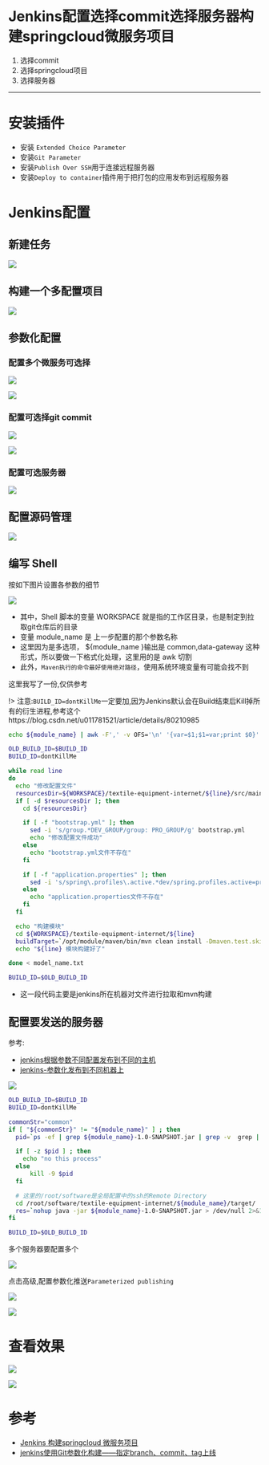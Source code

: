 # Jenkins配置选择commit选择服务器构建springcloud微服务项目

1. 选择commit
2. 选择springcloud项目
3. 选择服务器

---

# 安装插件

+ 安装 `Extended Choice Parameter`
+ 安装`Git Parameter`
+ 安装`Publish Over SSH`用于连接远程服务器
+ 安装`Deploy to container`插件用于把打包的应用发布到远程服务器

# Jenkins配置

## 新建任务

![](../images/2021/09/20210915101936.png)

## 构建一个多配置项目

![](../images/2021/09/20210915140029.png)

## 参数化配置

### 配置多个微服务可选择
![](../images/2021/09/20210915140145.png)

![](../images/2021/09/20210915140245.png)

### 配置可选择git commit
![](../images/2021/09/20210915140502.png)

![](../images/2021/09/20210915140521.png)

### 配置可选服务器

![](../images/2021/10/20211026112827.png)

## 配置源码管理

![](../images/2021/09/20210915142859.png)

## 编写 Shell

按如下图片设置各参数的细节

![](../images/2021/09/20210915141939.png)

+ 其中，Shell 脚本的变量 WORKSPACE 就是指的工作区目录，也是制定到拉取git仓库后的目录
+ 变量 module_name 是 上一步配置的那个参数名称
+ 这里因为是多选项， ${module_name }输出是 common,data-gateway 这种形式，所以要做一下格式化处理，这里用的是 awk 切割
+ 此外，`Maven执行的命令最好使用绝对路径`，使用系统环境变量有可能会找不到

这里我写了一份,仅供参考

!> 注意:`BUILD_ID=dontKillMe`一定要加,因为Jenkins默认会在Build结束后Kill掉所有的衍生进程,参考这个https://blog.csdn.net/u011781521/article/details/80210985

```bash
echo ${module_name} | awk -F',' -v OFS='\n' '{var=$1;$1=var;print $0}' > model_name.txt

OLD_BUILD_ID=$BUILD_ID
BUILD_ID=dontKillMe

while read line
do
  echo "修改配置文件"
  resourcesDir=${WORKSPACE}/textile-equipment-internet/${line}/src/main/resources/
  if [ -d $resourcesDir ]; then
    cd ${resourcesDir}

    if [ -f "bootstrap.yml" ]; then
      sed -i 's/group.*DEV_GROUP/group: PRO_GROUP/g' bootstrap.yml
      echo "修改配置文件成功"
    else
      echo "bootstrap.yml文件不存在"
    fi

    if [ -f "application.properties" ]; then
      sed -i 's/spring\.profiles\.active.*dev/spring.profiles.active=pro/g' application.properties
    else
      echo "application.properties文件不存在"
    fi
  fi

  echo "构建模块"
  cd ${WORKSPACE}/textile-equipment-internet/${line}
  buildTarget=`/opt/module/maven/bin/mvn clean install -Dmaven.test.skip`
  echo "${line} 模块构建好了"

done < model_name.txt

BUILD_ID=$OLD_BUILD_ID
```

+ 这一段代码主要是jenkins所在机器对文件进行拉取和mvn构建

## 配置要发送的服务器

参考:
+ [jenkins根据参数不同配置发布到不同的主机](https://blog.csdn.net/baidu_38432732/article/details/103389449)
+ [jenkins-参数化发布到不同机器上](https://blog.csdn.net/tjstar/article/details/94733674)


![](../images/2021/10/20211026113645.png)

```bash
OLD_BUILD_ID=$BUILD_ID
BUILD_ID=dontKillMe

commonStr="common"
if [ "${commonStr}" != "${module_name}" ] ; then
  pid=`ps -ef | grep ${module_name}-1.0-SNAPSHOT.jar | grep -v  grep | awk '{print $2}'`

  if [ -z $pid ] ; then
    echo "no this process"
  else
      kill -9 $pid
  fi

  # 这里的/root/software是全局配置中的ssh的Remote Directory
  cd /root/software/textile-equipment-internet/${module_name}/target/
  res=`nohup java -jar ${module_name}-1.0-SNAPSHOT.jar > /dev/null 2>&1 &`
fi

BUILD_ID=$OLD_BUILD_ID
```

多个服务器要配置多个

![](../images/2021/10/20211026114036.png)

点击高级,配置参数化推送`Parameterized publishing`

![](../images/2021/10/20211026114458.png)

![](../images/2021/10/20211026114208.png)

# 查看效果

![](../images/2021/09/20210915143211.png)


![](../images/2021/09/20210915143431.png)

# 参考

+ [Jenkins 构建springcloud 微服务项目](https://www.jianshu.com/p/aeea9c7b67cf)
+ [jenkins使用Git参数化构建——指定branch、commit、tag上线](https://blog.csdn.net/hbbdgyb/article/details/109312105)
